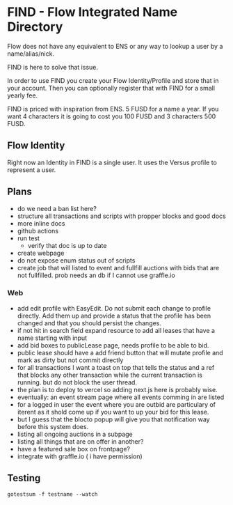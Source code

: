 # FIND - Flow Integrated Name Directory

Flow does not have any equivalent to ENS or any way to lookup a user by a name/alias/nick. 

FIND is here to solve that issue. 

In order to use FIND you create your Flow Identity/Profile and store that in your account. Then you can optionally register that with FIND for a small yearly fee. 

FIND is priced with inspiration from ENS. 5 FUSD for a name a year. If you want 4 characters it is going to cost you 100 FUSD and 3 characters 500 FUSD.

## Flow Identity

Right now an Identity in FIND is a single user.  It uses the Versus profile to represent a user.


## Plans
 - do we need a ban list here?
 - structure all transactions and scripts with propper blocks and good docs
 - more inline docs
 - github actions
  - run test
	- verify that doc is up to date
 - create webpage
 - do not expose enum status out of scripts
 - create job that will listed to event and fullfill auctions with bids that are not fullfilled. prob needs an db if I cannot use graffle.io


### Web
 - add edit profile with EasyEdit. Do not submit each change to profile directly. Add them up and provide a status that the profile has been changed and that you should persist the changes. 
 - if not hit in search field expand resource to add all leases that have a name starting with input
 - add bid boxes to publicLease page, needs profile to be able to bid.
 - public lease should have a add friend button that will mutate profile and mark as dirty but not commit directly
 - for all transactions I want a toast on top that tells the status and a ref that blocks any other transaction while the current transaction is running. but do not block the user thread. 
 -  the plan is to deploy to vercel so adding next.js here is probably wise. 
 - eventually: an event stream page where all events comming in are listed
 - for a logged in user the event where you are outbid are particulary of iterent as it shold come up if you want to up your bid for this lease. 
 - but I guess that the blocto popup will give you that notification way before this system does.  
 - listing all ongoing auctions in a subpage
 - listing all things that are on offer in another?
 - have a featured sale box on frontpage?
 - integrate with graffle.io ( i have permission)
## Testing

 `gotestsum -f testname --watch`

